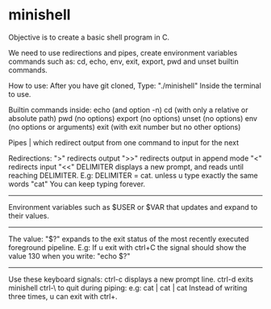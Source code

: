 # minishell
Objective is to create a basic shell program in C.

We need to use redirections and pipes,
create environment variables commands such as:
cd, echo, env, exit, export, pwd and unset builtin commands.

How to use:
After you have git cloned, Type: "./minishell"
Inside the terminal to use.


Builtin commands inside:
echo (and option -n)
cd (with only a relative or absolute path)
pwd (no options)
export (no options)
unset (no options)
env (no options or arguments)
exit (with exit number but no other options)



Pipes | which redirect output from one command to input for the next



Redirections:
">" redirects output
">>" redirects output in append mode
"<" redirects input
"<<" DELIMITER displays a new prompt, and reads until reaching DELIMITER.
E.g: DELIMITER = cat.
unless u type exactly the same words "cat" You can keep typing forever.



____________________________________________________________________________________
Environment variables such as $USER or $VAR that updates and expand to their values.
____________________________________________________________________________________
The value: "$?" expands to the exit status of the most recently executed foreground pipeline.
E.g: If u exit with ctrl+C the signal should show the value 130 when you write:
"echo $?"
____________________________________________________________________________________



Use these keyboard signals:
ctrl-c displays a new prompt line.
ctrl-d exits minishell
ctrl-\ to quit during piping:
e.g:
cat | cat | cat
Instead of writing three times, u can exit with ctrl+\.
